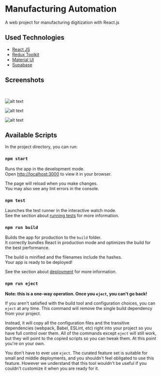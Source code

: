 








<p >
  <h1 >Manufacturing Automation</h1>
</p>

<p >
  A web project for manufacturing digitization with React.js
</p>

<p >
  <h2 >Used Technologies</h2>
</p>

- <a href="https://reactjs.org/">React JS</a>
- <a href="https://redux-toolkit.js.org/">Redux Toolkit</a>
- <a href="https://mui.com/">Material UI</a>
- <a href="https://supabase.com/">Supabase</a>


<p>
  <h2 >Screenshots</h2>
</p>
<br/>

![alt text](https://user-images.githubusercontent.com/16413819/213978736-7b5fc4dc-3617-40fe-ad5a-4a244c2b12e2.png
)
<br/>

![alt text](https://user-images.githubusercontent.com/16413819/213978740-53f2e2c3-7e8c-4eee-a4e5-2900356aecd9.png
)
<br/>

![alt text](https://user-images.githubusercontent.com/16413819/213978742-f3a421bb-346c-4090-8118-c45eeb9c3ed3.png
)




<p >
  <h2 >Available Scripts</h2>
</p>

In the project directory, you can run:

### `npm start`

Runs the app in the development mode.\
Open [http://localhost:3000](http://localhost:3000) to view it in your browser.

The page will reload when you make changes.\
You may also see any lint errors in the console.

### `npm test`

Launches the test runner in the interactive watch mode.\
See the section about [running tests](https://facebook.github.io/create-react-app/docs/running-tests) for more information.

### `npm run build`

Builds the app for production to the `build` folder.\
It correctly bundles React in production mode and optimizes the build for the best performance.

The build is minified and the filenames include the hashes.\
Your app is ready to be deployed!

See the section about [deployment](https://facebook.github.io/create-react-app/docs/deployment) for more information.

### `npm run eject`

**Note: this is a one-way operation. Once you `eject`, you can't go back!**

If you aren't satisfied with the build tool and configuration choices, you can `eject` at any time. This command will remove the single build dependency from your project.

Instead, it will copy all the configuration files and the transitive dependencies (webpack, Babel, ESLint, etc) right into your project so you have full control over them. All of the commands except `eject` will still work, but they will point to the copied scripts so you can tweak them. At this point you're on your own.

You don't have to ever use `eject`. The curated feature set is suitable for small and middle deployments, and you shouldn't feel obligated to use this feature. However we understand that this tool wouldn't be useful if you couldn't customize it when you are ready for it.
